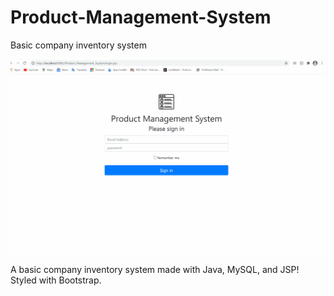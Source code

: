 # Product-Management-System
 Basic company inventory system

![](demo.gif)



A basic company inventory system made with Java, MySQL, and JSP! Styled with Bootstrap. 
